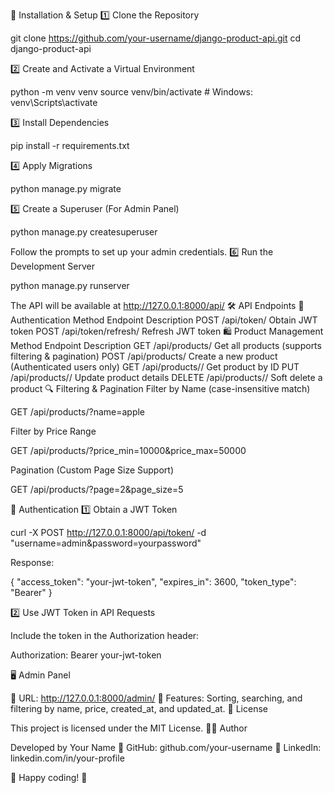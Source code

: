 📌 Installation & Setup
1️⃣ Clone the Repository

git clone https://github.com/your-username/django-product-api.git
cd django-product-api

2️⃣ Create and Activate a Virtual Environment

python -m venv venv
source venv/bin/activate  # Windows: venv\Scripts\activate

3️⃣ Install Dependencies

pip install -r requirements.txt

4️⃣ Apply Migrations

python manage.py migrate

5️⃣ Create a Superuser (For Admin Panel)

python manage.py createsuperuser

Follow the prompts to set up your admin credentials.
6️⃣ Run the Development Server

python manage.py runserver

The API will be available at http://127.0.0.1:8000/api/
🛠️ API Endpoints
🔑 Authentication
Method	Endpoint	Description
POST	/api/token/	Obtain JWT token
POST	/api/token/refresh/	Refresh JWT token
🛍️ Product Management
Method	Endpoint	Description
GET	/api/products/	Get all products (supports filtering & pagination)
POST	/api/products/	Create a new product (Authenticated users only)
GET	/api/products/<id>/	Get product by ID
PUT	/api/products/<id>/	Update product details
DELETE	/api/products/<id>/	Soft delete a product
🔍 Filtering & Pagination
Filter by Name (case-insensitive match)

GET /api/products/?name=apple

Filter by Price Range

GET /api/products/?price_min=10000&price_max=50000

Pagination (Custom Page Size Support)

GET /api/products/?page=2&page_size=5

🔐 Authentication
1️⃣ Obtain a JWT Token

curl -X POST http://127.0.0.1:8000/api/token/ -d "username=admin&password=yourpassword"

Response:

{
    "access_token": "your-jwt-token",
    "expires_in": 3600,
    "token_type": "Bearer"
}

2️⃣ Use JWT Token in API Requests

Include the token in the Authorization header:

Authorization: Bearer your-jwt-token

🖥️ Admin Panel

🔹 URL: http://127.0.0.1:8000/admin/
🔹 Features: Sorting, searching, and filtering by name, price, created_at, and updated_at.
📜 License

This project is licensed under the MIT License.
👨‍💻 Author

Developed by Your Name
🔹 GitHub: github.com/your-username
🔹 LinkedIn: linkedin.com/in/your-profile

🚀 Happy coding! 🎉
